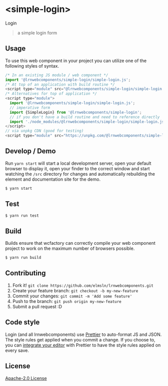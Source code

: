 # &lt;simple-login&gt;

Login
> a simple login form

## Usage
To use this web component in your project you can utilize one of the following styles of syntax.

```js
/* In an existing JS module / web component */
import '@lrnwebcomponents/simple-login/simple-login.js';
/* At top of an application with build routine */
<script type="module" src="@lrnwebcomponents/simple-login/simple-login.js"></script>
/* Alternatives for top of application */
<script type="module">
  import '@lrnwebcomponents/simple-login/simple-login.js';
  // imperative form
  import {SimpleLogin} from '@lrnwebcomponents/simple-login';
  // if you don't have a build routine and need to reference directly
  import './node_modules/@lrnwebcomponents/simple-login/simple-login.js';
</script>
// via unpkg CDN (good for testing)
<script type="module" src="https://unpkg.com/@lrnwebcomponents/simple-login/simple-login.js"></script>
```

## Develop / Demo
Run `yarn start` will start a local development server, open your default browser to display it, open your finder to the correct window and start watching the `/src` directory for changes and automatically rebuilding the element and documentation site for the demo.
```bash
$ yarn start
```

## Test

```bash
$ yarn run test
```

## Build
Builds ensure that wcfactory can correctly compile your web component project to
work on the maximum number of browsers possible.
```bash
$ yarn run build
```

## Contributing

1. Fork it! `git clone https://github.com/elmsln/lrnwebcomponents.git`
2. Create your feature branch: `git checkout -b my-new-feature`
3. Commit your changes: `git commit -m 'Add some feature'`
4. Push to the branch: `git push origin my-new-feature`
5. Submit a pull request :D

## Code style

Login (and all lrnwebcomponents) use [Prettier][prettier] to auto-format JS and JSON.  The style rules get applied when you commit a change.  If you choose to, you can [integrate your editor][prettier-ed] with Prettier to have the style rules applied on every save.

[prettier]: https://github.com/prettier/prettier/
[prettier-ed]: https://github.com/prettier/prettier/#editor-integration
[polyserve]: https://github.com/Polymer/polyserve
[web-component-tester]: https://github.com/Polymer/web-component-tester

## License
[Apache-2.0 License](http://opensource.org/licenses/Apache-2.0)